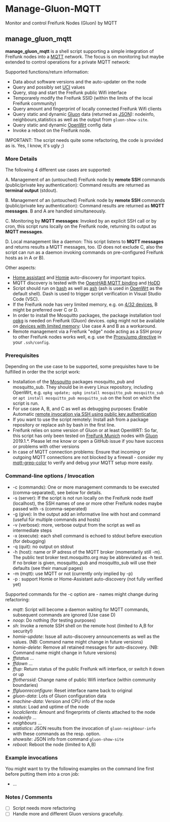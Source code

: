 # Manage-Gluon-MQTT

Monitor and control Freifunk Nodes (Gluon) by MQTT

## manage_gluon_mqtt

**manage_gluon_mqtt** is a shell script supporting a simple integration of Freifunk nodes into a [MQTT](https://en.wikipedia.org/wiki/MQTT) network. The focus is on monitoring but maybe extended to control operations for a private MQTT network:

Supported functions/return information:

* Data about software versions and the auto-updater on the node
* Query and possibly set [UCI](https://openwrt.org/docs/guide-user/base-system/uci) values
* Query, stop and start the Freifunk public Wifi interface
* Temporarely modify the Freifunk SSID (within the limits of the local Freifunk community)
* Query amount and fingerprint of locally connected Freifunk Wifi clients
* Query static and dynamic [Gluon](https://gluon.readthedocs.io/en/latest/) data (returned as [JSON](https://de.wikipedia.org/wiki/JavaScript_Object_Notation)): nodeinfo, neighbours,statistics as well as the output from `gluon-show-site`.
* Query static and dynamic [OpenWrt](https://openwrt.org) config data
* Invoke a reboot on the Freifunk node.

IMPORTANT: The script needs quite some refactoring, the code is provided as is. Yes, I know, it's ugly ;)

### More Details

The following 4 different use cases are supported:

A. Management of an (untouched) Freifunk node by **remote SSH** commands (public/private key authentication): Command results are returned as **terminal output** (stdout).

B. Management of an (untouched) Freifunk node by **remote SSH** commands (public/private key authentication): Command results are returned as **MQTT messages**. B and A are handled simultaneously.

C. Monitoring by **MQTT messages**: Invoked by an explicit SSH call or by cron, this script runs locally on the Freifunk node, returning its output as **MQTT messages**.

D. Local management like a daemon: This script listens to **MQTT messages** and returns results a MQTT messages, too. (D does not exclude C, also the script can run as a daemon invoking commands on pre-configured Freifunk hosts as in A or B).

Other aspects:

* [Home assistant](https://www.home-assistant.io/docs/mqtt/discovery/) and [Homie](https://homieiot.github.io/specification/) auto-discovery for important topics.
* MQTT discovery is tested with the [OpenHAB MQTT binding](https://www.openhab.org/addons/bindings/mqtt/) and [HoDD](https://github.com/rroemhild/hodd)
* Script should run on [bash](https://de.wikipedia.org/wiki/Bash_(Shell)) as well as [ash](https://en.wikipedia.org/wiki/Almquist_shell) (ash is used in [OpenWrt](https://openwrt.org/) as the default shell). Dash is used to trigger script verification in Visual Studio Code (VSC).
* If the Freifunk node has very limited memory, e.g. on [4/32 devices](https://openwrt.org/supported_devices/openwrt_on_432_devices), B might be preferred over C or D.
* In order to install the Mosquitto packages, the package installation tool [opkg](https://openwrt.org/docs/guide-user/additional-software/opkg) is needed on Freifunk (Gluon) devices. opkg might not be available on [devices with limited memory](https://openwrt.org/supported_devices/openwrt_on_432_devices): Use case A and B as a workaround.
* Remote management via a Freifunk "edge" node acting as a SSH proxy to other Freifunk nodes works well, e.g. use the [ProxyJump directive](https://www.redhat.com/sysadmin/ssh-proxy-bastion-proxyjump) in your `.ssh/config`.

### Prerequisites

Depending on the use case to be supported, some prequisites have to be fulfilled in order the the script work:

* Installation of the [Mosquitto](https://mosquitto.org) packages mosquitto_pub and mosquitto_sub. They should be in every Linux repository, including OpenWrt, e.g. ``opkg update; opkg install mosquitto_pub mosquitto_sub`` or ``apt install mosquitto_pub mosquitto_sub`` on the host on which the script is run.
* For use case A, B, and C as well as debugging purposes: 
  Enable Automatic [remote invocation via SSH using public key authentication](https://openwrt.org/docs/guide-user/security/dropbear.public-key.auth)
* If you want to use the script remotely: Install ash from a package repository or replace ash by bash in the first line.
* Freifunk relies on some version of Gluon or at least OpenWRT: So far, this script has only been tested on [Freifunk Munich](https://ffmuc.net) nodes with [Gluon](https://github.com/freifunk-gluon/gluon) 2019.1.*. Please let me know or open a GitHub issue if you have success or problems with other versions
* In case of MQTT connection problems: Ensure that incoming or outgoing MQTT connections are not blocked by a firewall - consider my [mqtt-grep-color](https://github.com/sheilbronn/mqtt-grep-color) to verify and debug your MQTT setup more easily.

### Command-line options / Invocation

* -c (commands): One or more management commands to be executed (comma-separated), see below for details.
* -s (server): If the script is not run locally on the Freifunk node itself (localhost), the SSH names of one or more other Freifunk nodes maybe passed with -s (comma-seperated)
* -g (give): In the output add an informative line with host and command (useful für multiple commands and hosts)
* -v (verbose): more, verbose output from the script as well as intermediate steps
* -x (execute): each shell command is echoed to stdout before execution (for debugging)
* -q (quit): no output on stdout
* -h (host): name or IP adress of the MQTT broker (momentarily still -m).
    The public test broker test.mosquitto.org may be abbreviated as -h test.
    If no broker is given, mosquitto_pub and mosquitto_sub will use their defaults (see their manual pages)
* -m (mqtt): use MQTT or not (currently only implied by -p)
* -p : support Homie or Home-Assistant auto-discovery (not fully verified yet)

Supported commands for the -c option are - names might change during refactoring:

* *mqtt*: Script will become a daemon waiting for MQTT commands, subsequent commands are ignored (Use case D)
* *noop*: Do nothing (for testing purposes)
* *sh*: Invoke a remote SSH shell on the remote host (limited to A,B for security!)
* *homie-update*: Issue all auto-discovery announcements as well as the values. (NB: Command name might change in future versions)
* *homie-delete*: Remove all retained messages for auto-discovery. (NB: Command name might change in future versions)
* *ffstatus* ...
* *ffdown* ...
* *ffup*: Return status of the public Freifunk wifi interface, or switch it down or up
* *ffotherssid*: Change name of public Wifi interface (within community boundaries)
* *ffgluonreconfigure*: Reset interface name back to original
* *gluon-data*: Lots of Gluon configuration data
* *machine-data*: Version and CPU info of the node
* *status*: Load and uptime of the node
* *localclients*: Amount and fingerprints of clients attached to the node
* *nodeinfo* ...
* *neighbours* ...
* *statistics*: JSON results from the invocation of `gluon-neighbour-info` with these commands as the resp. option.
* *showsite*: JSON info from command `gluon-show-site`
* *reboot*: Reboot the node (limited to A,B)

### Example invocations

You might want to try the following examples on the command line first before putting them into a cron job:

* ...

### Notes / Comments

* [ ] Script needs more refactoring
* [ ] Handle more and different Gluon versions gracefully.
